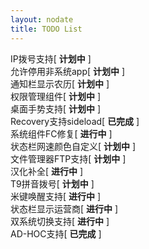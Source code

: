 ```yaml
---
layout: nodate
title: TODO List
---
```

IP拨号支持\[ __计划中__ \]  
允许停用非系统app\[ __计划中__ \]  
通知栏显示农历\[ __计划中__ \]  
权限管理组件\[ __计划中__ \]  
桌面手势支持\[ __计划中__ \]  
Recovery支持sideload\[ __已完成__ \]  
系统组件FC修复\[ __进行中__ \]  
状态栏网速颜色自定义\[ __计划中__ \]  
文件管理器FTP支持\[ __计划中__ \]  
汉化补全\[ __进行中__ \]  
T9拼音拨号\[ __计划中__ \]  
米键唤醒支持\[ __进行中__ \]  
状态栏显示运营商\[ __进行中__ \]  
双系统切换支持\[ __进行中__ \]  
AD-HOC支持\[ __已完成__ \]  

